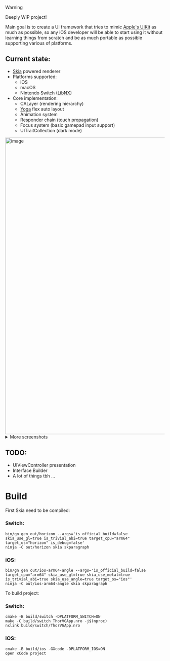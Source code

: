 > [!WARNING]
> Deeply WIP project!

Main goal is to create a UI framework that tries to mimic [Apple's UIKit](https://developer.apple.com/documentation/uikit/) as much as possible, so any iOS developer will be able to start using it without learning things from scratch and be as much portable as possible supporting various of platforms.

## Current state:
- [Skia](https://github.com/google/skia) powered renderer
- Platforms supported:
  - iOS
  - macOS
  - Nintendo Switch ([LibNX](https://github.com/switchbrew/libnx))
- Core implementation:
  - CALayer (rendering hierarchy)
  - [Yoga](https://github.com/facebook/yoga) flex auto layout
  - Animation system
  - Responder chain (touch propagation)
  - Focus system (basic gamepad input support)
  - UITraitCollection (dark mode)
 
<img width="936" alt="image" src="https://github.com/user-attachments/assets/0c32631c-6d6d-4785-836c-430e8345a0fb" />
<details>
<summary>More screenshots</summary>
<img width="936" alt="image" src="https://github.com/user-attachments/assets/13877bc2-c8f4-4449-ac66-fee2c3377a57" />
</details>
  
## TODO:
- UIViewController presentation
- Interface Builder
- A lot of things tbh ...

# Build

First Skia need to be compiled:

### Switch:
```shell
bin/gn gen out/horizon --args='is_official_build=false skia_use_gl=true is_trivial_abi=true target_cpu="arm64" target_os="horizon" is_debug=false'
ninja -C out/horizon skia skparagraph
```

### iOS:
```shell
bin/gn gen out/ios-arm64-angle --args='is_official_build=false target_cpu="arm64" skia_use_gl=true skia_use_metal=true is_trivial_abi=true skia_use_angle=true target_os="ios"'
ninja -C out/ios-arm64-angle skia skparagraph
```

To build project:

### Switch:
```shell
cmake -B build/switch -DPLATFORM_SWITCH=ON
make -C build/switch ThorVGApp.nro -j$(nproc)
nxlink build/switch/ThorVGApp.nro
```

### iOS:
```shell
cmake -B build/ios -GXcode -DPLATFORM_IOS=ON
open xCode project
```
